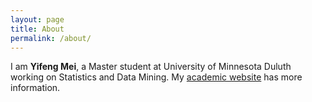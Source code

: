 ```yaml
---
layout: page
title: About
permalink: /about/
---
```


I am **Yifeng Mei**, a Master student at University of Minnesota Duluth working on Statistics and Data Mining. My [academic website](http://www.d.umn.edu/~meixx115/index.html) has more information.
